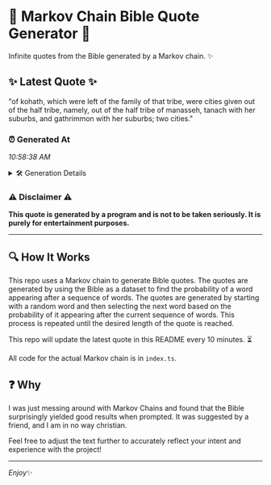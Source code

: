# 📖 Markov Chain Bible Quote Generator 📖

Infinite quotes from the Bible generated by a Markov chain. ✨

## ✨ Latest Quote ✨
"of kohath, which were left of the family of that tribe, were cities given out of the half tribe, namely, out of the half tribe of manasseh, tanach with her suburbs, and gathrimmon with her suburbs; two cities."

### ⏰ Generated At
*10:58:38 AM*

<details>
    <summary>🛠️ Generation Details</summary>
    <p>
        <strong>🌱 Seed:</strong> of<br>
        <strong>🔄 Iterations:</strong> 37<br>
        <strong>📜 Context History:</strong><br>[ of ]: kohath,<br>[ of, kohath, ]: which<br>[ of, kohath,, which ]: were<br>[ of, kohath,, which, were ]: left<br>[ of, kohath,, which, were, left ]: of<br>[ of, kohath,, which, were, left, of ]: the<br>[ kohath,, which, were, left, of, the ]: family<br>[ which, were, left, of, the, family ]: of<br>[ were, left, of, the, family, of ]: that<br>[ left, of, the, family, of, that ]: tribe,<br>[ of, the, family, of, that, tribe, ]: were<br>[ the, family, of, that, tribe,, were ]: cities<br>[ family, of, that, tribe,, were, cities ]: given<br>[ of, that, tribe,, were, cities, given ]: out<br>[ that, tribe,, were, cities, given, out ]: of<br>[ tribe,, were, cities, given, out, of ]: the<br>[ were, cities, given, out, of, the ]: half<br>[ cities, given, out, of, the, half ]: tribe,<br>[ given, out, of, the, half, tribe, ]: namely,<br>[ out, of, the, half, tribe,, namely, ]: out<br>[ of, the, half, tribe,, namely,, out ]: of<br>[ the, half, tribe,, namely,, out, of ]: the<br>[ half, tribe,, namely,, out, of, the ]: half<br>[ tribe,, namely,, out, of, the, half ]: tribe<br>[ namely,, out, of, the, half, tribe ]: of<br>[ out, of, the, half, tribe, of ]: manasseh,<br>[ of, the, half, tribe, of, manasseh, ]: tanach<br>[ the, half, tribe, of, manasseh,, tanach ]: with<br>[ half, tribe, of, manasseh,, tanach, with ]: her<br>[ tribe, of, manasseh,, tanach, with, her ]: suburbs,<br>[ of, manasseh,, tanach, with, her, suburbs, ]: and<br>[ manasseh,, tanach, with, her, suburbs,, and ]: gathrimmon<br>[ tanach, with, her, suburbs,, and, gathrimmon ]: with<br>[ with, her, suburbs,, and, gathrimmon, with ]: her<br>[ her, suburbs,, and, gathrimmon, with, her ]: suburbs;<br>[ suburbs,, and, gathrimmon, with, her, suburbs; ]: two<br>[ and, gathrimmon, with, her, suburbs;, two ]: cities.<br>
    </p>
</details>

### ⚠️ Disclaimer ⚠️
**This quote is generated by a program and is not to be taken seriously. It is purely for entertainment purposes.**

---

## 🔍 How It Works

This repo uses a Markov chain to generate Bible quotes. The quotes are generated by using the Bible as a dataset to find the probability of a word appearing after a sequence of words. The quotes are generated by starting with a random word and then selecting the next word based on the probability of it appearing after the current sequence of words. This process is repeated until the desired length of the quote is reached.

This repo will update the latest quote in this README every 10 minutes. ⏳

All code for the actual Markov chain is in `index.ts`.

## ❓ Why

I was just messing around with Markov Chains and found that the Bible surprisingly yielded good results when prompted. 
It was suggested by a friend, and I am in no way christian.

Feel free to adjust the text further to accurately reflect your intent and experience with the project!

---

*Enjoy*✨
